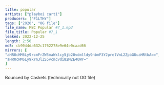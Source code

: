 ```yaml
---
title: popular
artists: ["playboi carti"]
producers: ["F1LTHY"]
tags: ["2020", "OG file"]
file_name: PBC Popular #7_1.mp3
file_title: Popular #7_1
leaked: 2022-12-25
length: 2:50
md5: cb9044da632c1762278e9e64e0caad66
mirrors: [
"aHR0cHM6Ly9rcmFrZW5maWxlcy5jb20vdmlldy9nbmF3Y2prelVnL2ZpbGUuaHRtbA==",
"aHR0cHM6Ly9kYnJlZS5vcmcvdi82M2E4OWY="
]
---
```

Bounced by Caskets (technically not OG file)
